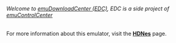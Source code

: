 ###### Welcome to [emuDownloadCenter (EDC)](https://github.com/PhoenixInteractiveNL/emuDownloadCenter/wiki/), EDC is a side project of [emuControlCenter](https://github.com/PhoenixInteractiveNL/emuControlCenter/wiki/)

For more information about this emulator, visit the [**HDNes**](https://github.com/PhoenixInteractiveNL/emuDownloadCenter/wiki/Emulator-hdnes#menu) page.
